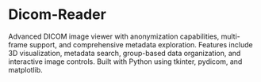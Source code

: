 # Dicom-Reader
Advanced DICOM image viewer with anonymization capabilities, multi-frame support, and comprehensive metadata exploration. Features include 3D visualization, metadata search, group-based data organization, and interactive image controls. Built with Python using tkinter, pydicom, and matplotlib.
